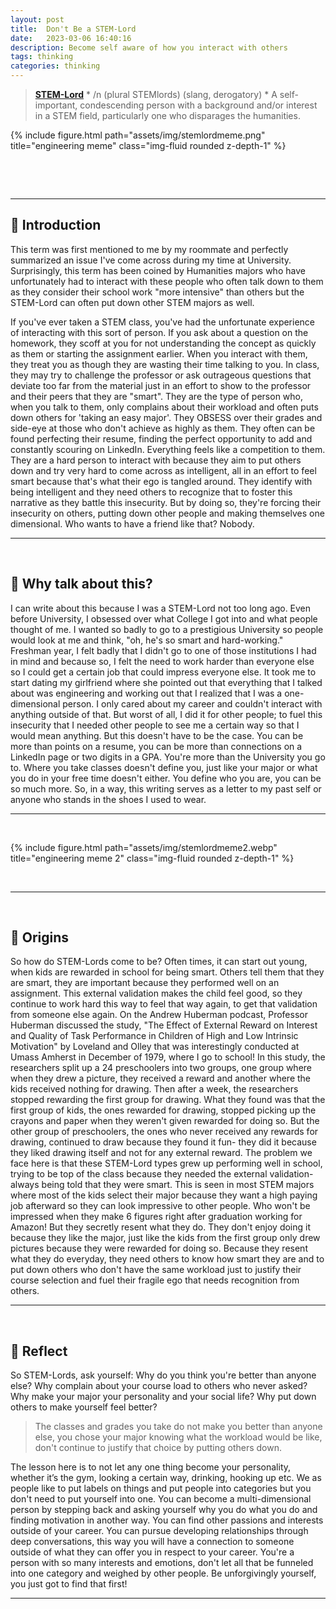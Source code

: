 ```yaml
---
layout: post
title:  Don't Be a STEM-Lord
date:   2023-03-06 16:40:16
description: Become self aware of how you interact with others
tags: thinking 
categories: thinking
---
```


> **[STEM-Lord](https://en.wiktionary.org/wiki/STEMlord#:~:text=STEMlord%20(plural%20STEMlords),one%20who%20disparages%20the%20humanities.)** * /n (plural STEMlords) (slang, derogatory) * A self-important, condescending person with a background and/or interest in a STEM field, particularly one who disparages the humanities.

<div class="container">
    <div class="row">
        <div class="col-sm mt-3 mt-md-0">
            {% include figure.html path="assets/img/stemlordmeme.png" title="engineering meme" class="img-fluid rounded z-depth-1" %}
        </div>
    </div>
</div>

&nbsp;


&nbsp;


_________________


## :pushpin: Introduction

This term was first mentioned to me by my roommate and perfectly summarized an issue I've come across during my time at University. Surprisingly, this term has been coined by Humanities majors who have unfortunately had to interact with these people who often talk down to them as they consider their school work "more intensive" than others but the STEM-Lord can often put down other STEM majors as well. 

If you've ever taken a STEM class, you've had the unfortunate experience of interacting with this sort of person. If you ask about a question on the homework, they scoff at you for not understanding the concept as quickly as them or starting the assignment earlier. When you interact with them, they treat you as though they are wasting their time talking to you. In class, they may try to challenge the professor or ask outrageous questions that deviate too far from the material just in an effort to show to the professor and their peers that they are "smart". They are the type of person who, when you talk to them, only complains about their workload and often puts down others for 'taking an easy major'.  They OBSESS over their grades and side-eye at those who don't achieve as highly as them. They often can be found perfecting their resume, finding the perfect opportunity to add and constantly scouring on LinkedIn. Everything feels like a competition to them. They are a hard person to interact with because they aim to put others down and try very hard to come across as intelligent, all in an effort to feel smart because that's what their ego is tangled around. They identify with being intelligent and they need others to recognize that to foster this narrative as they battle this insecurity. But by doing so, they're forcing their insecurity on others, putting down other people and making themselves one dimensional. Who wants to have a friend like that? Nobody. 

_________________

&nbsp;

## :speech_balloon: Why talk about this?

I can write about this because I was a STEM-Lord not too long ago. Even before University, I obsessed over what College I got into and what people thought of me. I wanted so badly to go to a prestigious University so people would look at me and think, "oh, he's so smart and hard-working." Freshman year, I felt badly that I didn't go to one of those institutions I had in mind and because so, I felt the need to work harder than everyone else so I could get a certain job that could impress everyone else. It took me to start dating my girlfriend where she pointed out that everything that I talked about was engineering and working out that I realized that I was a one-dimensional person. I only cared about my career and couldn't interact with anything outside of that. But worst of all, I did it for other people; to fuel this insecurity that I needed other people to see me a certain way so that I would mean anything. But this doesn't have to be the case. You can be more than points on a resume, you can be more than connections on a LinkedIn page or two digits in a GPA. You're more than the University you go to. Where you take classes doesn't define you, just like your major or what you do in your free time doesn't either. You define who you are, you can be so much more. So, in a way, this writing serves as a letter to my past self or anyone who stands in the shoes I used to wear. 

_________________
&nbsp;

<div class="container">
    <div class="row">
        <div class="col-sm mt-3 mt-md-0">
            {% include figure.html path="assets/img/stemlordmeme2.webp" title="engineering meme 2" class="img-fluid rounded z-depth-1" %}
        </div>
    </div>
</div>

&nbsp;

_________________
&nbsp;

## :page_with_curl: Origins

So how do STEM-Lords come to be? Often times, it can start out young, when kids are rewarded in school for being smart. Others tell them that they are smart, they are important because they performed well on an assignment. This external validation makes the child feel good, so they continue to work hard this way to feel that way again, to get that validation from someone else again. On the Andrew Huberman podcast, Professor Huberman discussed the study, "The Effect of External Reward on Interest and Quality of Task Performance in Children of High and Low Intrinsic Motivation" by Loveland and Olley that was interestingly conducted at Umass Amherst in December of 1979, where I go to school! In this study, the researchers split up a 24 preschoolers into two groups, one group where when they drew a picture, they received a reward and another where the kids received nothing for drawing. Then after a week, the researchers stopped rewarding the first group for drawing. What they found was that the first group of kids, the ones rewarded for drawing, stopped picking up the crayons and paper when they weren't given rewarded for doing so. But the other group of preschoolers, the ones who never received any rewards for drawing, continued to draw because they found it fun- they did it because they liked drawing itself and not for any external reward. The problem we face here is that these STEM-Lord types grew up performing well in school, trying to be top of the class because they needed the external validation- always being told that they were smart. This is seen in most STEM majors where most of the kids select their major because they want a high paying job afterward so they can look impressive to other people. Who won't be impressed when they make 6 figures right after graduation working for Amazon! But they secretly resent what they do. They don't enjoy doing it because they like the major, just like the kids from the first group only drew pictures because they were rewarded for doing so. Because they resent what they do everyday, they need others to know how smart they are and to put down others who don't have the same workload just to justify their course selection and fuel their fragile ego that needs recognition from others. 


_________________
&nbsp;

## :thought_balloon: Reflect

So STEM-Lords, ask yourself:
Why do you think you're better than anyone else?
Why complain about your course load to others who never asked?
Why make your major your personality and your social life?
Why put down others to make yourself feel better?

> The classes and grades you take do not make you better than anyone else, you chose your major knowing what the workload would be like, don't continue to justify that choice by putting others down. 

The lesson here is to not let any one thing become your personality, whether it’s the gym, looking a certain way, drinking, hooking up etc. We as people like to put labels on things and put people into categories but you don't need to put yourself into one. You can become a multi-dimensional person by stepping back and asking yourself why you do what you do and finding motivation in another way. You can find other passions and interests outside of your career. You can pursue developing relationships through deep conversations, this way you will have a connection to someone outside of what they can offer you in respect to your career. You're a person with so many interests and emotions, don't let all that be funneled into one category and weighed by other people. Be unforgivingly yourself, you just got to find that first! 

_________________
